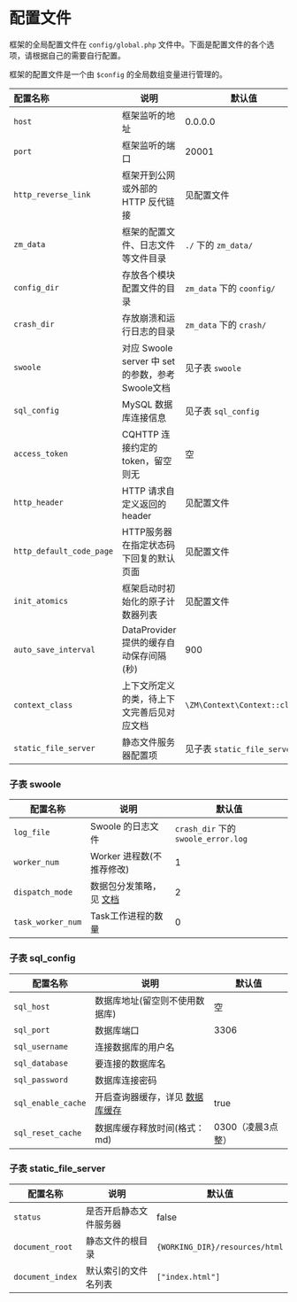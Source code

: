# 配置文件

框架的全局配置文件在 `config/global.php` 文件中。下面是配置文件的各个选项，请根据自己的需要自行配置。

框架的配置文件是一个由 `$config` 的全局数组变量进行管理的。

| 配置名称                 | 说明                                             | 默认值                       |
| :----------------------- | ------------------------------------------------ | ---------------------------- |
| `host`                   | 框架监听的地址                                   | 0.0.0.0                      |
| `port`                   | 框架监听的端口                                   | 20001                        |
| `http_reverse_link`      | 框架开到公网或外部的 HTTP 反代链接               | 见配置文件                   |
| `zm_data`                | 框架的配置文件、日志文件等文件目录               | `./` 下的 `zm_data/`         |
| `config_dir`             | 存放各个模块配置文件的目录                       | `zm_data` 下的 `coonfig/`    |
| `crash_dir`              | 存放崩溃和运行日志的目录                         | `zm_data` 下的 `crash/`      |
| `swoole`                 | 对应 Swoole server 中 set 的参数，参考Swoole文档 | 见子表 `swoole`              |
| `sql_config`             | MySQL 数据库连接信息                             | 见子表 `sql_config`          |
| `access_token`           | CQHTTP 连接约定的token，留空则无                 | 空                           |
| `http_header`            | HTTP 请求自定义返回的header                      | 见配置文件                   |
| `http_default_code_page` | HTTP服务器在指定状态码下回复的默认页面           | 见配置文件                   |
| `init_atomics`           | 框架启动时初始化的原子计数器列表                 | 见配置文件                   |
| `auto_save_interval`     | DataProvider 提供的缓存自动保存间隔(秒)          | 900                          |
| `context_class`          | 上下文所定义的类，待上下文完善后见对应文档       | `\ZM\Context\Context::class` |
| `static_file_server`     | 静态文件服务器配置项                             | 见子表 `static_file_server`  |

### 子表 **swoole**

| 配置名称          | 说明                                                         | 默认值                              |
| ----------------- | ------------------------------------------------------------ | ----------------------------------- |
| `log_file`        | Swoole 的日志文件                                            | `crash_dir` 下的 `swoole_error.log` |
| `worker_num`      | Worker 进程数(不推荐修改)                                    | 1                                   |
| `dispatch_mode`   | 数据包分发策略，见 [文档](https://wiki.swoole.com/#/server/setting?id=dispatch_mode) | 2                                   |
| `task_worker_num` | Task工作进程的数量                                           | 0                                   |



### 子表 **sql_config**

| 配置名称           | 说明                                | 默认值            |
| ------------------ | ----------------------------------- | ----------------- |
| `sql_host`         | 数据库地址(留空则不使用数据库)      | 空                |
| `sql_port`         | 数据库端口                          | 3306              |
| `sql_username`     | 连接数据库的用户名                  |                   |
| `sql_database`     | 要连接的数据库名                    |                   |
| `sql_password`     | 数据库连接密码                      |                   |
| `sql_enable_cache` | 开启查询器缓存，详见 [数据库缓存]() | true              |
| `sql_reset_cache`  | 数据库缓存释放时间(格式：md)        | 0300（凌晨3点整） |

### 子表 static_file_server

| 配置名称         | 说明                   | 默认值                         |
| ---------------- | ---------------------- | ------------------------------ |
| `status`         | 是否开启静态文件服务器 | false                          |
| `document_root`  | 静态文件的根目录       | `{WORKING_DIR}/resources/html` |
| `document_index` | 默认索引的文件名列表   | `["index.html"]`               |

